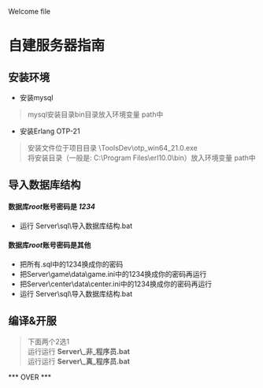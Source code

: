 ﻿Welcome file

# **自建服务器指南**

## 安装环境

-   安装mysql

> mysql安装目录bin目录放入环境变量 path中

-   安装Erlang OTP-21

> 安装文件位于项目目录 \\ToolsDev\\otp\_win64\_21.0.exe  
> 将安装目录（一般是: C:\\Program Files\\erl10.0\\bin）放入环境变量 path中

## 导入数据库结构

####  数据库*root*账号密码是 *1234*
-   运行 Server\\sql\\导入数据库结构.bat

#### 数据库*root*账号密码是其他
- 把所有.sql中的1234换成你的密码
- 把Server\\game\\data\\game.ini中的1234换成你的密码再运行
- 把Server\\center\\data\\center.ini中的1234换成你的密码再运行
- 运行 Server\\sql\\导入数据库结构.bat

## 编译&开服

> 下面两个2选1  
> 运行运行 **Server\\_非_程序员.bat**  
> 运行运行 **Server\\_真_程序员.bat**

*** OVER ***
